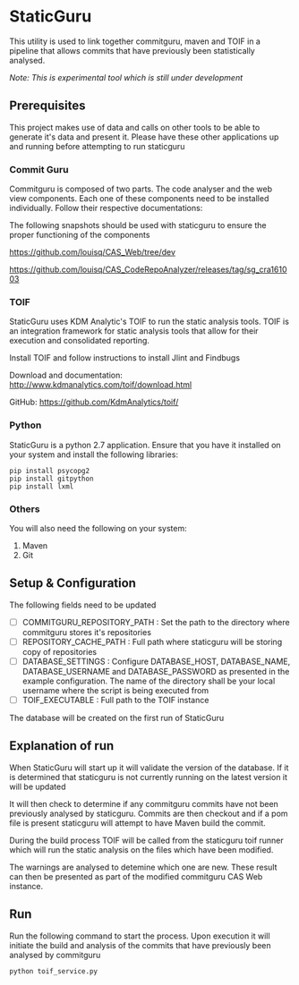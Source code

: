 # StaticGuru

This utility is used to link together commitguru, maven and TOIF in a 
pipeline that allows commits that have previously been statistically 
analysed.

*Note: This is experimental tool which is still under development*


## Prerequisites

This project makes use of data and calls on other tools to be able to 
generate it's data and present it. Please have these other applications
up and running before attempting to run staticguru

### Commit Guru

Commitguru is composed of two parts. The code analyser and the web view 
components. Each one of these components need to be installed individually.
Follow their respective documentations:

The following snapshots should be used with staticguru to ensure the 
proper functioning of the components


https://github.com/louisq/CAS_Web/tree/dev

https://github.com/louisq/CAS_CodeRepoAnalyzer/releases/tag/sg_cra161003

### TOIF

StaticGuru uses KDM Analytic's TOIF to run the static analysis tools. 
TOIF is an integration framework for static analysis tools that allow 
for their execution and consolidated reporting.

Install TOIF and follow instructions to install Jlint and Findbugs

Download and documentation: http://www.kdmanalytics.com/toif/download.html

GitHub: https://github.com/KdmAnalytics/toif/

### Python

StaticGuru is a python 2.7 application. Ensure that you have it installed
on your system and install the following libraries:

    pip install psycopg2
    pip install gitpython
    pip install lxml

### Others

You will also need the following on your system:
1. Maven
2. Git

## Setup & Configuration

The following fields need to be updated

 - [ ] COMMITGURU_REPOSITORY_PATH : Set the path to the directory where commitguru
 stores it's repositories
 - [ ] REPOSITORY_CACHE_PATH : Full path where staticguru will be storing 
 copy of repositories
 - [ ] DATABASE_SETTINGS : Configure DATABASE_HOST, DATABASE_NAME,
 DATABASE_USERNAME and DATABASE_PASSWORD as presented in the example
 configuration. The name of the directory shall be your local username
 where the script is being executed from
 - [ ] TOIF_EXECUTABLE : Full path to the TOIF instance
 
 The database will be created on the first run of StaticGuru

## Explanation of run

When StaticGuru will start up it will validate the version of the 
database. If it is determined that staticguru is not currently running
on the latest version it will be updated

It will then check to determine if any commitguru commits have not been 
previously analysed by staticguru. Commits are then checkout and if a pom
file is present staticguru will attempt to have Maven build the commit. 

During the build process TOIF will be called from the staticguru toif runner
which will run the static analysis on the files which have been modified.

The warnings are analysed to detemine which one are new. These result can 
then be presented as part of the modified commitguru CAS Web instance.

## Run

Run the following command to start the process. Upon execution it will 
initiate the build and analysis of the commits that have previously been
analysed by commitguru

    python toif_service.py
